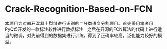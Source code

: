 # Crack-Recognition-Based-on-FCN
本项目为对岩石混凝土裂缝进行识别的二分类语义分割项目。首先采用笔者用PyQt5开发的一款标注软件进行数据标注，之后在开源的FCN算法的代码上进行适当的微调，对先前得到的数据集进行训练，得到了正确率较高，泛化能力较好的模型。
